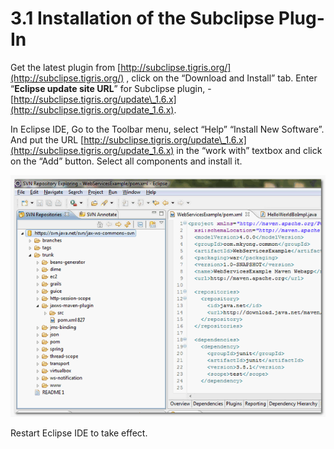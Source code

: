 # 3.1 Installation of the Subclipse Plug-In

Get the latest plugin from [http://subclipse.tigris.org/](http://subclipse.tigris.org/) , click on the “Download and Install” tab. Enter “**Eclipse update site URL**” for Subclipse plugin, - [http://subclipse.tigris.org/update\_1.6.x](http://subclipse.tigris.org/update_1.6.x).

In Eclipse IDE, Go to the Toolbar menu, select “Help” “Install New Software”. And put the URL [http://subclipse.tigris.org/update\_1.6.x](http://subclipse.tigris.org/update_1.6.x) in the “work with” textbox and click on the “Add” button. Select all components and install it.

![svn-eclipse](../.gitbook/assets/svn-eclipse.png)

Restart Eclipse IDE to take effect.

